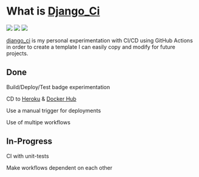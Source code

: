 # What is [Django_Ci](https://github.com/ziadhorat/django_ci)

![](https://github.com/ziadhorat/django_ci/workflows/Build/badge.svg)
![](https://github.com/ziadhorat/django_ci/workflows/Deploy/badge.svg)
![](https://github.com/ziadhorat/django_ci/workflows/Test/badge.svg)

[django_ci](https://github.com/ziadhorat/django_ci) is my personal experimentation with CI/CD using GitHub Actions in order to create a template I can easily copy and modify for future projects.

## Done

Build/Deploy/Test badge experimentation

CD to [Heroku](https://djangoci.herokuapp.com/) & [Docker Hub](https://hub.docker.com/r/ziadhorat/django-test)

Use a manual trigger for deployments

Use of multipe workflows

## In-Progress

CI with unit-tests

Make workflows dependent on each other
